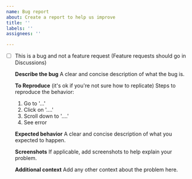 ```yaml
---
name: Bug report
about: Create a report to help us improve
title: ''
labels: ''
assignees: ''

---
```


- [ ] This is a bug and not a feature request (Feature requests should go in Discussions)

  **Describe the bug**
  A clear and concise description of what the bug is.

  **To Reproduce** (it's ok if you're not sure how to replicate)
  Steps to reproduce the behavior:
  1. Go to '...'
  2. Click on '....'
  3. Scroll down to '....'
  4. See error

  **Expected behavior**
  A clear and concise description of what you expected to happen.

  **Screenshots**
  If applicable, add screenshots to help explain your problem.

  **Additional context**
  Add any other context about the problem here.
